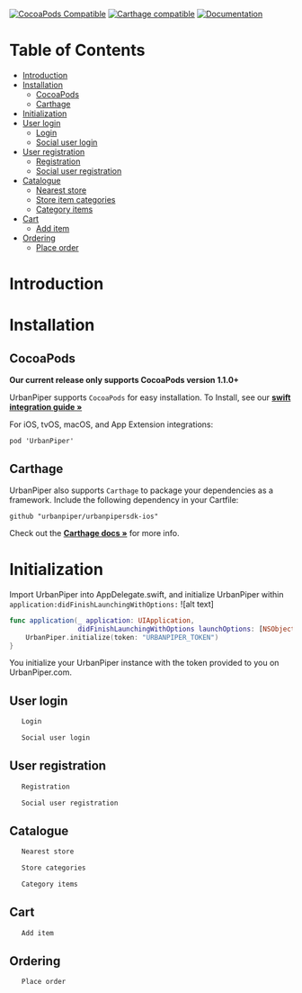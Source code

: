 
[![CocoaPods Compatible](http://img.shields.io/cocoapods/v/urbanpiper-swift.svg)](https://urbanpiper.com)
[![Carthage compatible](https://img.shields.io/badge/Carthage-compatible-4BC51D.svg)](https://github.com/Carthage/Carthage)
[![Documentation](https://urbanpiper.github.io/urbanpiper/badge.svg)](https://urbanpiper.github.io/urbanpipersdk-ios)
# Table of Contents

<!-- MarkdownTOC -->

- [Introduction](#introduction)
- [Installation](#installation)
    - [CocoaPods](#cocoapods)
    - [Carthage](#carthage)
- [Initialization](#initialization)
- [User login](#login)
    - [Login](#login)
    - [Social user login](#user-social-login)
- [User registration](#user-registration)
    - [Registration](#registration)
    - [Social user registration](#user-social-registration)
- [Catalogue](#catalogue)
    - [Nearest store](#nearest-store)
    - [Store item categories](#store-item-catalogue)
    - [Category items](#category-items)
- [Cart](#cart)
    - [Add item](#add-item)
- [Ordering](#ordering)
    - [Place order](#place-order)

<!-- /MarkdownTOC -->

<a name="introduction"></a>
# Introduction

<a name="installation"></a>
# Installation

<a name="cocoapods"></a>
## CocoaPods

**Our current release only supports CocoaPods version 1.1.0+**

UrbanPiper supports `CocoaPods` for easy installation.
To Install, see our **[swift integration guide »](https://UrbanPiper.com/help/reference/swift)**

For iOS, tvOS, macOS, and App Extension integrations:

`pod 'UrbanPiper'`

<a name="carthage"></a>
## Carthage

UrbanPiper also supports `Carthage` to package your dependencies as a framework. Include the following dependency in your Cartfile:

`github "urbanpiper/urbanpipersdk-ios"`

Check out the **[Carthage docs »](https://github.com/Carthage/Carthage#if-youre-building-for-ios-tvos-or-watchos)** for more info. 

<a name="initialization"></a>
# Initialization

Import UrbanPiper into AppDelegate.swift, and initialize UrbanPiper within `application:didFinishLaunchingWithOptions:`
![alt text]

```swift
func application(_ application: UIApplication,
                 didFinishLaunchingWithOptions launchOptions: [NSObject: AnyObject]?) -> Bool {
    UrbanPiper.initialize(token: "URBANPIPER_TOKEN")
}
```

You initialize your UrbanPiper instance with the token provided to you on UrbanPiper.com.

<a name="user-login"></a>
## User login
```swift
   Login
```
```swift
   Social user login
```

<a name="user-registration"></a>
## User registration
```swift
   Registration
```
```swift
   Social user registration
```

<a name="catalogue"></a>
## Catalogue
```swift
   Nearest store
```
```swift
   Store categories
```
```swift
   Category items
```

<a name="cart"></a>
## Cart
```swift
   Add item
```

<a name="Ordering"></a>
## Ordering
```swift
   Place order
```
